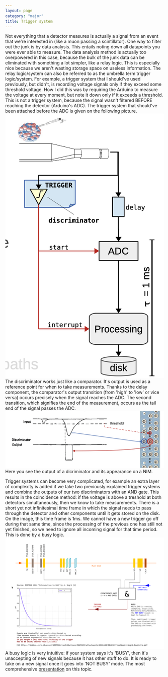 ```yaml
---
layout: page
category: "major"
title: Trigger system
---
```


Not everything that a detector measures is actually a signal from an event that we're interested in (like a muon passing a scintillator). One way to filter out the junk is by data analysis. This entails noting down all datapoints you were ever able to measure. The data analysis method is actually too overpowered in this case, because the bulk of the junk data can be eliminated with something a lot simpler, like a relay logic. This is especially nice because we aren't wasting storage space on useless information. The relay logic/system can also be referred to as the umbrella term trigger logic/system.
For example, a trigger system that I should've used previously, but didn't, is recording  voltage signals only if they exceed some threshold voltage. How I did this was by requiring the Arduino to measure the voltage at every moment, but note it down only if it exceeds a threshold. This is not a trigger system, because the signal wasn't filtered BEFORE reaching the detector (Arduino's ADC). The trigger system that should've been attached before the ADC is given on the following picture.
![Easy trigger](/docs/assets/easy_trigger.png)
The discriminator works just like a comparator. It's output is used as a reference point for when to take measurements. Thanks to the delay component, the comparator's output transition (from 'high' to 'low' or vice versa) occurs precisely when the signal reaches the ADC. The second transition, which signifies the end of the measurement, occurs as the tail end of the signal passes the ADC.
![Discriminator](/images/discriminator.png)
Here you see the output of a dicriminator and its appearance on a NIM.

Trigger systems can become very complicated, for example an extra layer of complexity is added if we take two previously explained trigger systems and combine the outputs of our two discriminators with an AND gate. This results in the coincidence method: if the voltage is above a treshold at both detectors simultaneously, then we know to take measurements. 
There is a short yet not infinitesimal time frame in which the signal needs to pass through the detector and other components until it gets stored on the disk. On the image, this time frame is 1ms. We cannot have a new trigger go off during that same time, since the processing of the previous one has still not yet finished, so we need to ignore all incoming signal for that time period. This is done by a busy logic.
![Our trigger](/docs/assets/my_trigger.png) 
A busy logic is very intuitive: if your system says it's 'BUSY', then it's unaccepting of new signals because it has other stuff to do. It is ready to take on a new signal once it goes into 'NOT BUSY' mode.
The most comprehensive [presentation](https://indico.cern.ch/event/1337180/contributions/5629322/attachments/2880440/5046367/isotdaq24.Negri.DaqIntro.pdf) on this topic.
